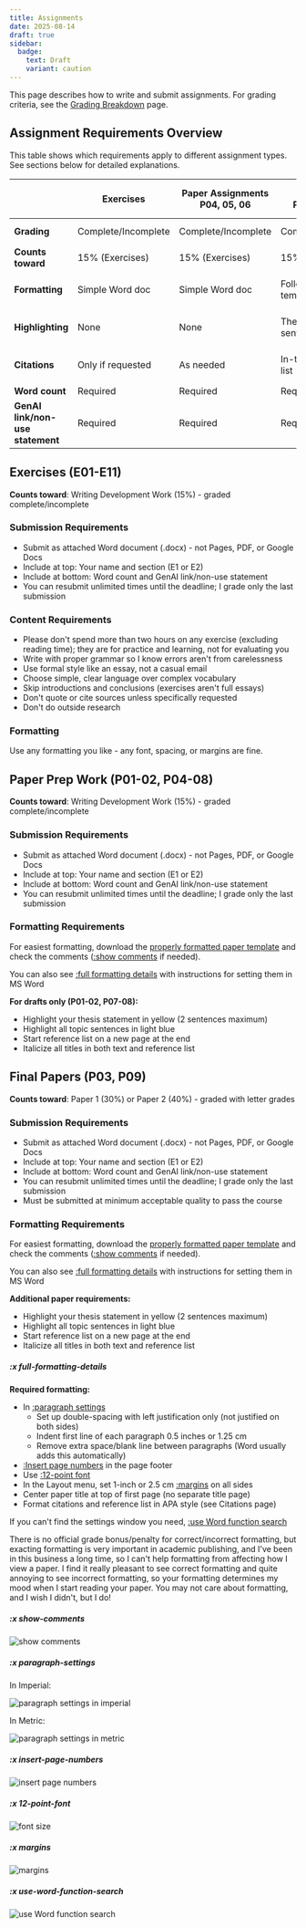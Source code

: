 ```yaml
---
title: Assignments
date: 2025-08-14
draft: true
sidebar:
  badge:
    text: Draft
    variant: caution
---
```


This page describes how to write and submit assignments. For grading criteria, see the [Grading Breakdown](/course-info/grading-breakdown) page.

## Assignment Requirements Overview

This table shows which requirements apply to different assignment types. See sections below for detailed explanations.

| | **Exercises** | **Paper Assignments**<br> P04, 05, 06| **Drafts**<br>P01, 02, 07, 08 | **Final Papers**<br>P03, 09 |
|---|---|---|---|---|
| **Grading** | Complete/Incomplete | Complete/Incomplete | Complete/Incomplete | Letter grade |
| **Counts toward** | 15% (Exercises) | 15% (Exercises) | 15% (Exercises) | 30% or 40% |
| **Formatting** | Simple Word doc | Simple Word doc | Follow paper template | Follow paper template |
| **Highlighting** | None | None | Thesis & topic sentences | Thesis & topic sentences |
| **Citations** | Only if requested | As needed | In-text & reference list | In-text & reference list |
| **Word count** | Required | Required | Required | Required |
| **GenAI link/non-use statement** | Required | Required | Required | Required |

## Exercises (E01-E11)

**Counts toward**: Writing Development Work (15%) - graded complete/incomplete

### Submission Requirements

- Submit as attached Word document (.docx) - not Pages, PDF, or Google Docs
- Include at top: Your name and section (E1 or E2)
- Include at bottom: Word count and GenAI link/non-use statement
- You can resubmit unlimited times until the deadline; I grade only the last submission

### Content Requirements

- Please don't spend more than two hours on any exercise (excluding reading time); they are for practice and learning, not for evaluating you
- Write with proper grammar so I know errors aren't from carelessness
- Use formal style like an essay, not a casual email
- Choose simple, clear language over complex vocabulary
- Skip introductions and conclusions (exercises aren't full essays)
- Don't quote or cite sources unless specifically requested
- Don't do outside research

### Formatting

Use any formatting you like - any font, spacing, or margins are fine.

## Paper Prep Work (P01-02, P04-08)

**Counts toward**: Writing Development Work (15%) - graded complete/incomplete

### Submission Requirements

- Submit as attached Word document (.docx) - not Pages, PDF, or Google Docs
- Include at top: Your name and section (E1 or E2)
- Include at bottom: Word count and GenAI link/non-use statement
- You can resubmit unlimited times until the deadline; I grade only the last submission

### Formatting Requirements

For easiest formatting, download the [properly formatted paper template](/downloads/ntw2029-paper.docx) and check the comments ([:show comments](#x-show-comments) if needed).

You can also see [:full formatting details](#x-full-formatting-details) with instructions for setting them in MS Word

**For drafts only (P01-02, P07-08):**

- Highlight your thesis statement in yellow (2 sentences maximum)
- Highlight all topic sentences in light blue
- Start reference list on a new page at the end
- Italicize all titles in both text and reference list

## Final Papers (P03, P09)

**Counts toward**: Paper 1 (30%) or Paper 2 (40%) - graded with letter grades

### Submission Requirements

- Submit as attached Word document (.docx) - not Pages, PDF, or Google Docs
- Include at top: Your name and section (E1 or E2)
- Include at bottom: Word count and GenAI link/non-use statement
- You can resubmit unlimited times until the deadline; I grade only the last submission
- Must be submitted at minimum acceptable quality to pass the course

### Formatting Requirements

For easiest formatting, download the [properly formatted paper template](/downloads/ntw2029-paper.docx) and check the comments ([:show comments](#x-show-comments) if needed).

You can also see [:full formatting details](#x-full-formatting-details) with instructions for setting them in MS Word

**Additional paper requirements:**

- Highlight your thesis statement in yellow (2 sentences maximum)
- Highlight all topic sentences in light blue
- Start reference list on a new page at the end
- Italicize all titles in both text and reference list

##### :x full-formatting-details

**Required formatting:**

- In [:paragraph settings](#x-paragraph-settings)
    - Set up double-spacing with left justification only (not justified on both sides)
    - Indent first line of each paragraph 0.5 inches or 1.25 cm
    - Remove extra space/blank line between paragraphs (Word usually adds this automatically)
- [:Insert page numbers](#x-insert-page-numbers) in the page footer
- Use [:12-point font](#x-12-point-font)
- In the Layout menu, set 1-inch or 2.5 cm [:margins](#x-margins) on all sides
- Center paper title at top of first page (no separate title page)
- Format citations and reference list in APA style (see Citations page)

If you can't find the settings window you need, [:use Word function search](#x-use-word-function-search)

There is no official grade bonus/penalty for correct/incorrect formatting, but exacting formatting is very important in academic publishing, and I've been in this business a long time, so I can't help formatting from affecting how I view a paper. I find it really pleasant to see correct formatting and quite annoying to see incorrect formatting, so your formatting determines my mood when I start reading your paper. You may not care about formatting, and I wish I didn't, but I do!

##### :x show-comments

![show comments](/images/show-comments.jpg)

##### :x paragraph-settings

In Imperial:

![paragraph settings in imperial](/images/formatting-settings-imperial.jpg)

In Metric:

![paragraph settings in metric](/images/formatting-settings-metric.jpg)

##### :x insert-page-numbers

![insert page numbers](/images/insert-page-numbers.jpg)

##### :x 12-point-font

![font size](/images/font-size.jpg)

##### :x margins

![margins](/images/margins.jpg)

##### :x use-word-function-search

![use Word function search](/images/use-word-function-search.jpg)
